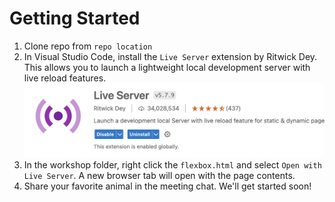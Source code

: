 # Getting Started

1. Clone repo from `repo location`
2. In Visual Studio Code, install the `Live Server` extension by Ritwick Dey. This allows you to launch a lightweight local development server with live reload features.
   ![](./assets/live-server.png)
3. In the workshop folder, right click the `flexbox.html` and select `Open with Live Server`. A new browser tab will open with the page contents.
4. Share your favorite animal in the meeting chat. We'll get started soon!
